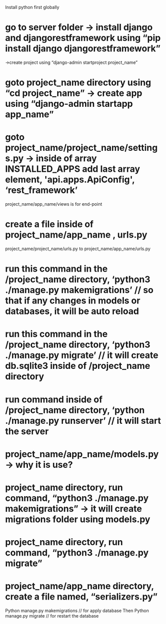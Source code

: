 Install python first globally

# go to server folder → install  django and  djangorestframework  using “pip install django djangorestframework”
→create project using  “django-admin startproject project_name”

# goto project_name directory using “cd project_name”  → create app using “django-admin startapp app_name”

# goto project_name/project_name/settings.py  → inside of array INSTALLED_APPS add last array element,  'api.apps.ApiConfig', ‘rest_framework’
project_name/app_name/views is for end-point

# create a file inside of project_name/app_name , urls.py
project_name/project_name/urls.py  to  project_name/app_name/urls.py

# run this command in the /project_name directory,  ‘python3 ./manage.py makemigrations’  // so that if any changes in models or databases, it will be auto reload

#  run this command in the /project_name directory, ‘python3 ./manage.py migrate’  // it will create db.sqlite3 inside of /project_name directory

# run command inside of /project_name directory, ‘python ./manage.py runserver’  // it will start the server

#  project_name/app_name/models.py → why it is use?

# project_name directory, run command, “python3 ./manage.py makemigrations” → it will create migrations folder using models.py 

# project_name directory, run command, “python3 ./manage.py migrate”

# project_name/app_name directory, create a file named, “serializers.py”

Python manage.py makemigrations   // for apply database
Then
Python manage.py migrate   // for restart the database
